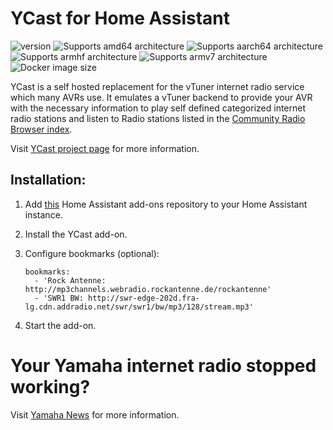 # YCast for Home Assistant

![version][version-shield]
![Supports amd64 architecture][amd64-shield]
![Supports aarch64 architecture][aarch64-shield]
![Supports armhf architecture][armhf-shield]
![Supports armv7 architecture][armv7-shield]
![Docker image size][image-size-shield]

YCast is a self hosted replacement for the vTuner internet radio service which many AVRs use. It emulates a vTuner backend to provide your AVR with the necessary information to play self defined categorized internet radio stations and listen to Radio stations listed in the [Community Radio Browser index](http://www.radio-browser.info).

Visit [YCast project page](https://github.com/milaq/YCast) for more information.

## Installation:
1. Add [this](https://github.com/casperklein/homeassistant-addons) Home Assistant add-ons repository to your Home Assistant instance.
1. Install the YCast add-on.
1. Configure bookmarks (optional):

       bookmarks:
         - 'Rock Antenne: http://mp3channels.webradio.rockantenne.de/rockantenne'
         - 'SWR1 BW: http://swr-edge-202d.fra-lg.cdn.addradio.net/swr/swr1/bw/mp3/128/stream.mp3'

1. Start the add-on.

# Your Yamaha internet radio stopped working?
Visit [Yamaha News](https://de.yamaha.com/de/news_events/2019/0305_av_update_on_internet_radio_station_access.html) for more information.

[aarch64-shield]: https://img.shields.io/badge/aarch64-yes-blue.svg
[amd64-shield]: https://img.shields.io/badge/amd64-yes-blue.svg
[armhf-shield]: https://img.shields.io/badge/armhf-yes-blue.svg
[armv7-shield]: https://img.shields.io/badge/armv7-yes-blue.svg
[version-shield]: https://img.shields.io/badge/dynamic/json?color=blue&label=version&query=version&url=https%3A%2F%2Fraw.githubusercontent.com%2Fcasperklein%2Fhomeassistant-addons%2Fmaster%2Fycast%2Fconfig.json
[image-size-shield]: https://img.shields.io/docker/image-size/casperklein/homeassistant-ycast/latest
